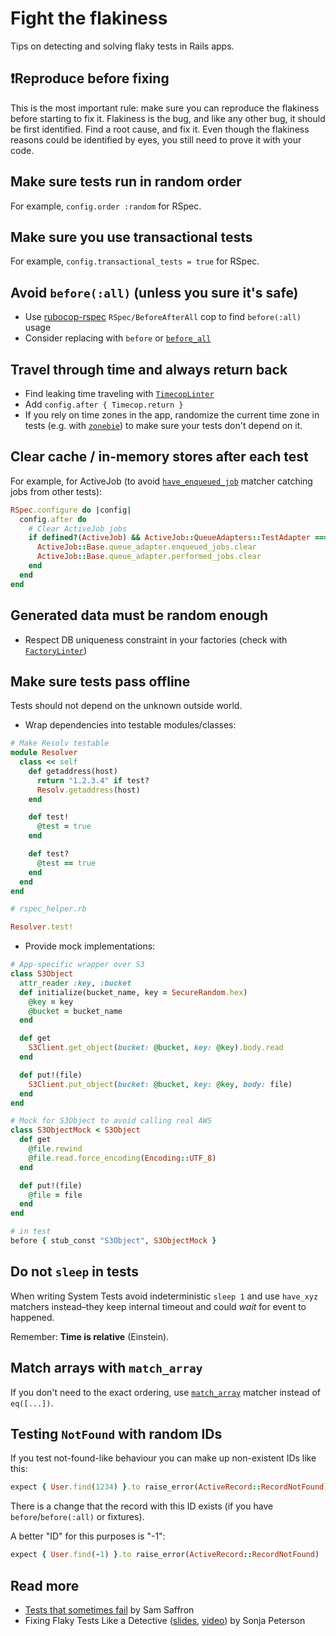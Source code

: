 # Fight the flakiness

Tips on detecting and solving flaky tests in Rails apps.

## ❗️Reproduce before fixing

This is the most important rule: make sure you can reproduce the flakiness before starting to fix it.
Flakiness is the bug, and like any other bug, it should be first identified. Find a root cause, and fix it.
Even though the flakiness reasons could be identified by eyes, you still need to prove it with your code.

## Make sure tests run in random order

For example, `config.order :random` for RSpec.

## Make sure you use transactional tests

For example, `config.transactional_tests = true` for RSpec.

## Avoid `before(:all)` (unless you sure it's safe)

- Use [rubocop-rspec](https://github.com/rubocop-hq/rubocop-rspec) `RSpec/BeforeAfterAll` cop to find `before(:all)` usage
- Consider replacing with `before` or [`before_all`](https://test-prof.evilmartians.io/#/before_all)

## Travel through time and always return back

- Find leaking time traveling with [`TimecopLinter`](../tools/timecop_linter)
- Add `config.after { Timecop.return }`
- If you rely on time zones in the app, randomize the current time zone in tests (e.g. with [`zonebie`](https://github.com/alindeman/zonebie)) to make sure your tests don't depend on it.

## Clear cache / in-memory stores after each test

For example, for ActiveJob (to avoid [`have_enqueued_job`](https://relishapp.com/rspec/rspec-rails/docs/matchers/have-enqueued-job-matcher) matcher catching jobs from other tests):

```ruby
RSpec.configure do |config|
  config.after do
    # Clear ActiveJob jobs
    if defined?(ActiveJob) && ActiveJob::QueueAdapters::TestAdapter === ActiveJob::Base.queue_adapter
      ActiveJob::Base.queue_adapter.enqueued_jobs.clear
      ActiveJob::Base.queue_adapter.performed_jobs.clear
    end
  end
end
```

## Generated data must be random enough

- Respect DB uniqueness constraint in your factories (check with [`FactoryLinter`](../tools/factory_linter))

## Make sure tests pass offline

Tests should not depend on the unknown outside world.

- Wrap dependencies into testable modules/classes:

```ruby
# Make Resolv testable
module Resolver
  class << self
    def getaddress(host)
      return "1.2.3.4" if test?
      Resolv.getaddress(host)
    end

    def test!
      @test = true
    end

    def test?
      @test == true
    end
  end
end

# rspec_helper.rb

Resolver.test!
```

- Provide mock implementations:

```ruby
# App-specific wrapper over S3
class S3Object
  attr_reader :key, :bucket
  def initialize(bucket_name, key = SecureRandom.hex)
    @key = key
    @bucket = bucket_name
  end

  def get
    S3Client.get_object(bucket: @bucket, key: @key).body.read
  end

  def put!(file)
    S3Client.put_object(bucket: @bucket, key: @key, body: file)
  end
end

# Mock for S3Object to avoid calling real AWS
class S3ObjectMock < S3Object
  def get
    @file.rewind
    @file.read.force_encoding(Encoding::UTF_8)
  end

  def put!(file)
    @file = file
  end
end

# in test
before { stub_const "S3Object", S3ObjectMock }
```

## Do not `sleep` in tests

When writing System Tests avoid indeterministic `sleep 1` and
use `have_xyz` matchers instead–they keep internal timeout and could _wait_ for
event to happened.

Remember: **Time is relative** (Einstein).

## Match arrays with `match_array`

If you don't need to the exact ordering, use [`match_array`](https://www.rubydoc.info/github/rspec/rspec-expectations/RSpec/Matchers:match_array) matcher instead of `eq([...])`.

## Testing `NotFound` with random IDs

If you test not-found-like behaviour you can make up non-existent IDs like this:

```ruby
expect { User.find(1234) }.to raise_error(ActiveRecord::RecordNotFound)
```

There is a change that the record with this ID exists (if you have `before`/`before(:all)` or fixtures).

A better "ID" for this purposes is "-1":

```ruby
expect { User.find(-1) }.to raise_error(ActiveRecord::RecordNotFound)
```

## Read more

- [Tests that sometimes fail](https://samsaffron.com/archive/2019/05/15/tests-that-sometimes-fail) by Sam Saffron
- Fixing Flaky Tests Like a Detective ([slides](https://speakerdeck.com/sonjapeterson/fixing-flaky-tests-like-a-detective), [video](https://www.youtube.com/watch?v=qTyoMg_rmrQ&list=PLE7tQUdRKcyaOq3HlRm9h_Q_WhWKqm5xc)) by Sonja Peterson
